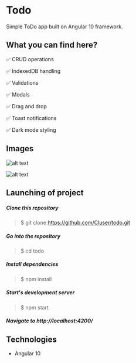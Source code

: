 
# Todo

Simple ToDo app built on Angular 10 framework.

## What you can find here?

:white_check_mark: CRUD operations

:white_check_mark: IndexedDB handling

:white_check_mark: Validations

:white_check_mark: Modals

:white_check_mark: Drag and drop

:white_check_mark: Toast notifications

:white_check_mark: Dark mode styling

## Images

![alt text](https://i.imgur.com/UeuN7cA.jpg)

![alt text](https://i.imgur.com/cr4olPD.jpg)

## Launching of project

  ##### Clone this repository
  > $ git clone https://github.com/Cluser/todo.git

  ##### Go into the repository
  > $ cd todo

  ##### Install dependencies
  > $ npm install

  ##### Start's development server
  > $ npm start

  ##### Navigate to http://localhost:4200/

## Technologies

 - Angular 10
